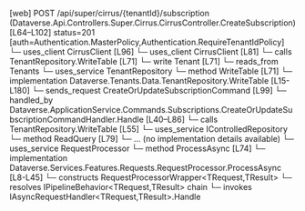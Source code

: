 [web] POST /api/super/cirrus/{tenantId}/subscription  (Dataverse.Api.Controllers.Super.Cirrus.CirrusController.CreateSubscription)  [L64–L102] status=201 [auth=Authentication.MasterPolicy,Authentication.RequireTenantIdPolicy]
  └─ uses_client CirrusClient [L96]
  └─ uses_client CirrusClient [L81]
  └─ calls TenantRepository.WriteTable [L71]
  └─ write Tenant [L71]
    └─ reads_from Tenants
  └─ uses_service TenantRepository
    └─ method WriteTable [L71]
      └─ implementation Dataverse.Tenants.Data.TenantRepository.WriteTable [L15-L180]
  └─ sends_request CreateOrUpdateSubscriptionCommand [L99]
    └─ handled_by Dataverse.ApplicationService.Commands.Subscriptions.CreateOrUpdateSubscriptionCommandHandler.Handle [L40–L86]
      └─ calls TenantRepository.WriteTable [L55]
      └─ uses_service IControlledRepository<DocumentStore>
        └─ method ReadQuery [L79]
          └─ ... (no implementation details available)
      └─ uses_service RequestProcessor
        └─ method ProcessAsync [L74]
          └─ implementation Dataverse.Services.Features.Requests.RequestProcessor.ProcessAsync [L8-L45]
            └─ constructs RequestProcessorWrapper<TRequest,TResult>
            └─ resolves IPipelineBehavior<TRequest,TResult> chain
            └─ invokes IAsyncRequestHandler<TRequest,TResult>.Handle

